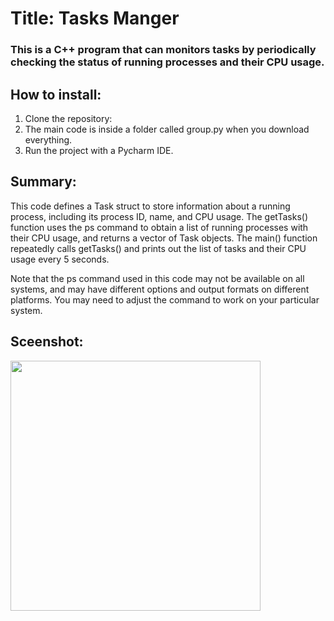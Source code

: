 # Title: Tasks Manger
### This is a C++ program that can monitors tasks by periodically checking the status of running processes and their CPU usage.

## How to install:
1. Clone the repository: 
2. The main code is inside a folder called group.py when you download everything.
3. Run the project with a Pycharm IDE.

## Summary: 
This code defines a Task struct to store information about a running process, including its process ID, name, and CPU usage. The getTasks() function uses the ps command to obtain a list of running processes with their CPU usage, and returns a vector of Task objects. The main() function repeatedly calls getTasks() and prints out the list of tasks and their CPU usage every 5 seconds.

Note that the ps command used in this code may not be available on all systems, and may have different options and output formats on different platforms. You may need to adjust the command to work on your particular system. 

## Sceenshot:
<img src= "Capture.PNG" width="400">
